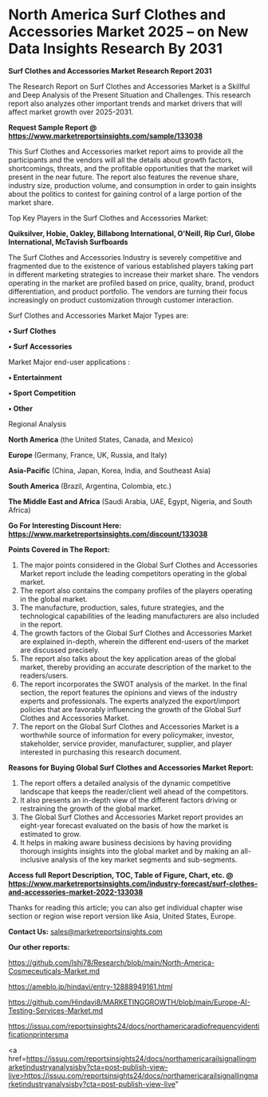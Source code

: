 # North America Surf Clothes and Accessories Market 2025 – on New Data Insights Research By 2031

<strong>Surf Clothes and Accessories Market Research Report 2031</strong>

The Research Report on Surf Clothes and Accessories Market is a Skillful and Deep Analysis of the Present Situation and Challenges. This research report also analyzes other important trends and market drivers that will affect market growth over 2025-2031.

<strong>Request Sample Report @ <a href=https://www.marketreportsinsights.com/sample/133038>https://www.marketreportsinsights.com/sample/133038</a></strong>

This Surf Clothes and Accessories market report aims to provide all the participants and the vendors will all the details about growth factors, shortcomings, threats, and the profitable opportunities that the market will present in the near future. The report also features the revenue share, industry size, production volume, and consumption in order to gain insights about the politics to contest for gaining control of a large portion of the market share.

Top Key Players in the Surf Clothes and Accessories Market:

<strong>Quiksilver, Hobie, Oakley, Billabong International, O'Neill, Rip Curl, Globe International, McTavish Surfboards</strong>

The Surf Clothes and Accessories Industry is severely competitive and fragmented due to the existence of various established players taking part in different marketing strategies to increase their market share. The vendors operating in the market are profiled based on price, quality, brand, product differentiation, and product portfolio. The vendors are turning their focus increasingly on product customization through customer interaction.

Surf Clothes and Accessories Market Major Types are:

<strong>• Surf Clothes

• Surf Accessories</strong>

Market Major end-user applications :

<strong>• Entertainment

• Sport Competition

• Other</strong>

Regional Analysis

</u><strong><b>North America</b></strong> (the United States, Canada, and Mexico)

<strong><b>Europe </b></strong>(Germany, France, UK, Russia, and Italy)

<strong><b>Asia-Pacific</b></strong> (China, Japan, Korea, India, and Southeast Asia)

<strong><b>South America</b></strong> (Brazil, Argentina, Colombia, etc.)

<strong><b>The Middle East and Africa</b></strong> (Saudi Arabia, UAE, Egypt, Nigeria, and South Africa)

<strong>Go For Interesting Discount Here: <a href=https://www.marketreportsinsights.com/discount/133038>https://www.marketreportsinsights.com/discount/133038</a></strong>

<strong>Points Covered in The Report:</strong>
<ol>
  <li>The major points considered in the Global Surf Clothes and Accessories Market report include the leading competitors operating in the global market.</li>
  <li>The report also contains the company profiles of the players operating in the global market.</li>
  <li>The manufacture, production, sales, future strategies, and the technological capabilities of the leading manufacturers are also included in the report.</li>
  <li>The growth factors of the Global Surf Clothes and Accessories Market are explained in-depth, wherein the different end-users of the market are discussed precisely.</li>
  <li>The report also talks about the key application areas of the global market, thereby providing an accurate description of the market to the readers/users.</li>
  <li>The report incorporates the SWOT analysis of the market. In the final section, the report features the opinions and views of the industry experts and professionals. The experts analyzed the export/import policies that are favorably influencing the growth of the Global Surf Clothes and Accessories Market.</li>
  <li>The report on the Global Surf Clothes and Accessories Market is a worthwhile source of information for every policymaker, investor, stakeholder, service provider, manufacturer, supplier, and player interested in purchasing this research document.</li>
</ol>
<strong>Reasons for Buying Global Surf Clothes and Accessories Market Report:</strong>

<ol>
  <li>The report offers a detailed analysis of the dynamic competitive landscape that keeps the reader/client well ahead of the competitors.</li>
  <li>It also presents an in-depth view of the different factors driving or restraining the growth of the global market.</li>
  <li>The Global Surf Clothes and Accessories Market report provides an eight-year forecast evaluated on the basis of how the market is estimated to grow.</li>
  <li>It helps in making aware business decisions by having providing thorough insights insights into the global market and by making an all-inclusive analysis of the key market segments and sub-segments.</li>
</ol>
<strong>Access full Report Description, TOC, Table of Figure, Chart, etc. @ <a href=https://www.marketreportsinsights.com/industry-forecast/surf-clothes-and-accessories-market-2022-133038>https://www.marketreportsinsights.com/industry-forecast/surf-clothes-and-accessories-market-2022-133038</a></strong>


Thanks for reading this article; you can also get individual chapter wise section or region wise report version like Asia, United States, Europe.

<strong>Contact Us:</strong>
sales@marketreportsinsights.com

<strong>Our other reports:</strong>

<a href=https://github.com/Ishi78/Research/blob/main/North-America-Cosmeceuticals-Market.md>https://github.com/Ishi78/Research/blob/main/North-America-Cosmeceuticals-Market.md</a>

<a href=https://ameblo.jp/hindavi/entry-12888949161.html>https://ameblo.jp/hindavi/entry-12888949161.html</a>

<a href=https://github.com/Hindavi8/MARKETINGGROWTH/blob/main/Europe-AI-Testing-Services-Market.md>https://github.com/Hindavi8/MARKETINGGROWTH/blob/main/Europe-AI-Testing-Services-Market.md</a>

<a href=https://issuu.com/reportsinsights24/docs/northamericaradiofrequencyidentificationprintersma>https://issuu.com/reportsinsights24/docs/northamericaradiofrequencyidentificationprintersma</a>

<a href=https://issuu.com/reportsinsights24/docs/northamericarailsignallingmarketindustryanalysisby?cta=post-publish-view-live>https://issuu.com/reportsinsights24/docs/northamericarailsignallingmarketindustryanalysisby?cta=post-publish-view-live</a>"
